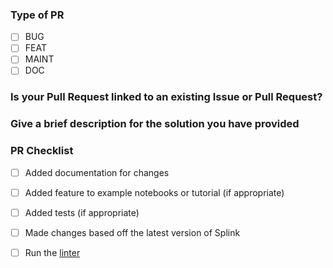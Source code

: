 ### Type of PR

- [ ] BUG
- [ ] FEAT
- [ ] MAINT
- [ ] DOC

### Is your Pull Request linked to an existing Issue or Pull Request?
<!--
  Add links to related issues/prs. For Example "closes #111"
-->



### Give a brief description for the solution you have provided
<!--
  Provide a clear and concise description of what you want to happen.
-->



### PR Checklist

- [ ] Added documentation for changes
- [ ] Added feature to example notebooks or tutorial (if appropriate)
- [ ] Added tests (if appropriate)
- [ ] Made changes based off the latest version of Splink
- [ ] Run the [linter](https://moj-analytical-services.github.io/splink/dev_guides/changing_splink/lint.html)


